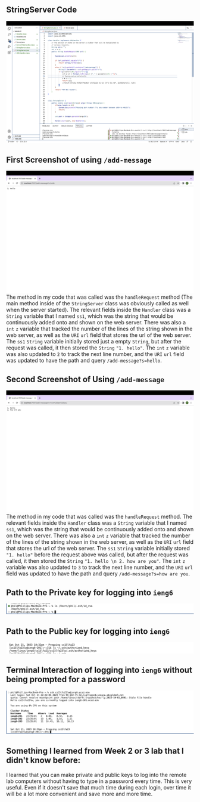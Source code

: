 ## StringServer Code
![Image](Labreport2code.jpg)

##  First Screenshot of using `/add-message`
![Image](Labreport2screenshot.jpg)
The method in my code that was called was the `handleRequest` method (The main method inside of the `StringServer` class was obviously called as well when the server started). The relevant fields inside the `Handler` class was a `String` variable that I named `ss1`, which was the string that would be continuously added onto and shown on the web server. There was also a `int` `z` variable that tracked the number of the lines of the string shown in the web server, as well as the `URI` `url` field that stores the url of the web server. The `ss1` `String` variable initially stored just a empty `String`, but after the request was called, it then stored the `String` `"1. hello"`. The `int` `z` variable was also updated to `2` to track the next line number, and the `URI` `url` field was updated to have the path and query `/add-message?s=hello`.

## Second Screenshot of Using `/add-message`
![Image](Labreport2screenshot2.jpg)
The method in my code that was called was the `handleRequest` method. The relevant fields inside the `Handler` class was a `String` variable that I named `ss1`, which was the string that would be continuously added onto and shown on the web server. There was also a `int` `z` variable that tracked the number of the lines of the string shown in the web server, as well as the `URI` `url` field that stores the url of the web server. The `ss1` `String` variable initially stored `"1. hello"` before the request above was called, but after the request was called, it then stored the `String` `"1. hello \n 2. how are you"`. The `int` `z` variable was also updated to `3` to track the next line number, and the `URI` `url` field was updated to have the path and query `/add-message?s=how are you`.

## Path to the Private key for logging into `ieng6`
![Image](Labreport2private.jpg)

## Path to the Public key for logging into `ieng6`
![Image](Labreport2public.jpg)

## Terminal Interaction of logging into `ieng6` without being prompted for a password
![Image](Labreport2login.jpg)

## Something I learned from Week 2 or 3 lab that I didn't know before:
I learned that you can make private and public keys to log into the remote lab computers without having to type in a password every time. This is very useful. Even if it doesn't save that much time during each login, over time it will be a lot more convenient and save more and more time. 
